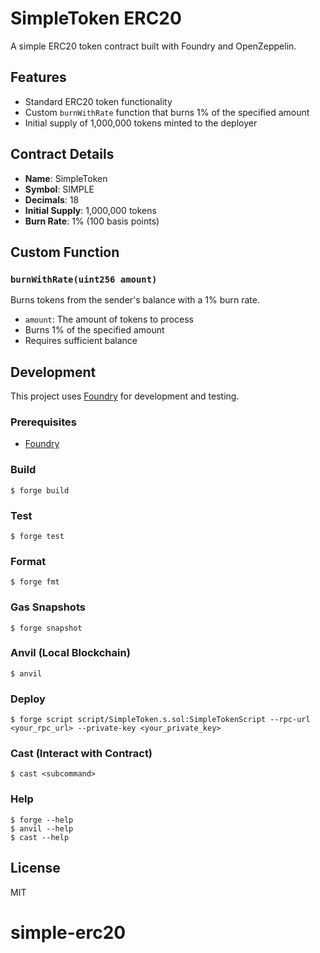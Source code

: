 # SimpleToken ERC20

A simple ERC20 token contract built with Foundry and OpenZeppelin.

## Features

- Standard ERC20 token functionality
- Custom `burnWithRate` function that burns 1% of the specified amount
- Initial supply of 1,000,000 tokens minted to the deployer

## Contract Details

- **Name**: SimpleToken
- **Symbol**: SIMPLE
- **Decimals**: 18
- **Initial Supply**: 1,000,000 tokens
- **Burn Rate**: 1% (100 basis points)

## Custom Function

### `burnWithRate(uint256 amount)`
Burns tokens from the sender's balance with a 1% burn rate.
- `amount`: The amount of tokens to process
- Burns 1% of the specified amount
- Requires sufficient balance

## Development

This project uses [Foundry](https://getfoundry.sh/) for development and testing.

### Prerequisites

- [Foundry](https://getfoundry.sh/)

### Build

```shell
$ forge build
```

### Test

```shell
$ forge test
```

### Format

```shell
$ forge fmt
```

### Gas Snapshots

```shell
$ forge snapshot
```

### Anvil (Local Blockchain)

```shell
$ anvil
```

### Deploy

```shell
$ forge script script/SimpleToken.s.sol:SimpleTokenScript --rpc-url <your_rpc_url> --private-key <your_private_key>
```

### Cast (Interact with Contract)

```shell
$ cast <subcommand>
```

### Help

```shell
$ forge --help
$ anvil --help
$ cast --help
```

## License

MIT
# simple-erc20
